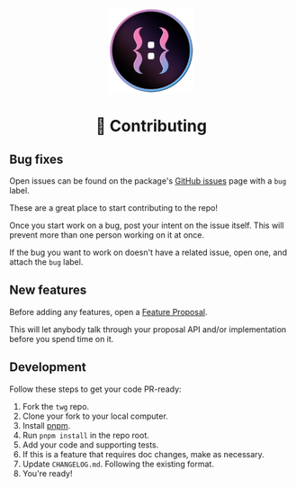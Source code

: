 <div align="center">
  <img src="./public/twg_logo.webp" alt="twg logo" width="150px" height="150px">
</div>

<h1 align="center">💎 Contributing</h1>

## Bug fixes

Open issues can be found on the package's [GitHub issues](https://github.com/hoangnhan2ka3/twg/issues?q=is%3Aopen+is%3Aissue+label%3Abug) page with a `bug` label.

These are a great place to start contributing to the repo!

Once you start work on a bug, post your intent on the issue itself. This will prevent more than one person working on it at once.

If the bug you want to work on doesn't have a related issue, open one, and attach the `bug` label.

## New features

Before adding any features, open a [Feature Proposal](https://github.com/hoangnhan2ka3/twg/issues/new/choose).

This will let anybody talk through your proposal API and/or implementation before you spend time on it.

## Development

Follow these steps to get your code PR-ready:

1. Fork the `twg` repo.
2. Clone your fork to your local computer.
3. Install [pnpm](https://pnpm.io/installation#using-corepack).
4. Run `pnpm install` in the repo root.
5. Add your code and supporting tests.
6. If this is a feature that requires doc changes, make as necessary.
7. Update `CHANGELOG.md`. Following the existing format.
8. You're ready!
